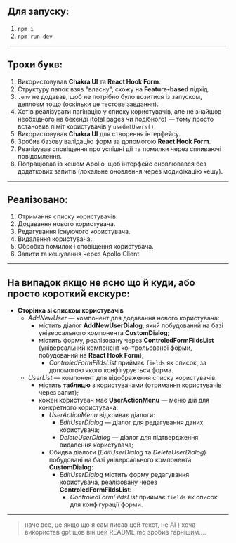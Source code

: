 ## Для запуску:

1. `npm i`
2. `npm run dev`

---

## Трохи букв:

1. Використовував **Chakra UI** та **React Hook Form**.
2. Структуру папок взяв "власну", схожу на **Feature-based** підхід.
3. `.env` не додавав, щоб не потрібно було возитися із запуском, деплоєм тощо (оскільки це тестове завдання).
4. Хотів реалізувати пагінацію у списку користувачів, але не знайшов необхідного на бекенді (total pages чи подібного) — тому просто встановив ліміт користувачів у `useGetUsers()`.
5. Використовував **Chakra UI** для створення інтерфейсу.
6. Зробив базову валідацію форм за допомогою **React Hook Form**.
7. Реалізував сповіщення про успішні дії та помилки через спливаючі повідомлення.
8. Попрацював із кешем Apollo, щоб інтерфейс оновлювався без додаткових запитів (локальне оновлення через модифікацію кешу).

---

## Реалізовано:

1. Отримання списку користувачів.
2. Додавання нового користувача.
3. Редагування існуючого користувача.
4. Видалення користувача.
5. Обробка помилок і сповіщення користувача.
6. Запити та кешування через Apollo Client.

---

## На випадок якщо не ясно що й куди, або просто короткий екскурс:

- **Сторінка зі списком користувачів**
  - _AddNewUser_ — компонент для додавання нового користувача:
    - містить діалог **AddNewUserDialog**, який побудований на базі універсального компонента **CustomDialog**;
    - містить форму, реалізовану через **ControledFormFildsList** (універсальний компонент контрольованої форми, побудований на **React Hook Form**);
      - _ControledFormFildsList_ приймає `fields` як список, за допомогою якого конфігурується форма.
  - _UserList_ — компонент для відображення списку користувачів:
    - містить **таблицю** з користувачами (отримання користувачів через запит);
    - кожен користувач має **UserActionMenu** — меню дій для конкретного користувача:
      - _UserActionMenu_ відкриває діалоги:
        - _EditUserDialog_ — діалог для редагування даних користувача;
        - _DeleteUserDialog_ — діалог для підтвердження видалення користувача;
      - Обидва діалоги (_EditUserDialog_ та _DeleteUserDialog_) побудовані на базі універсального компонента **CustomDialog**:
        - _EditUserDialog_ містить форму редагування користувача, реалізовану через **ControledFormFildsList**:
          - _ControledFormFildsList_ приймає `fields` як список для конфігурації форми.

---

> наче все, це якщо що я сам писав цей текст, не AI )
> хоча використав gpt щов він цей README.md зробив гарнішим....
